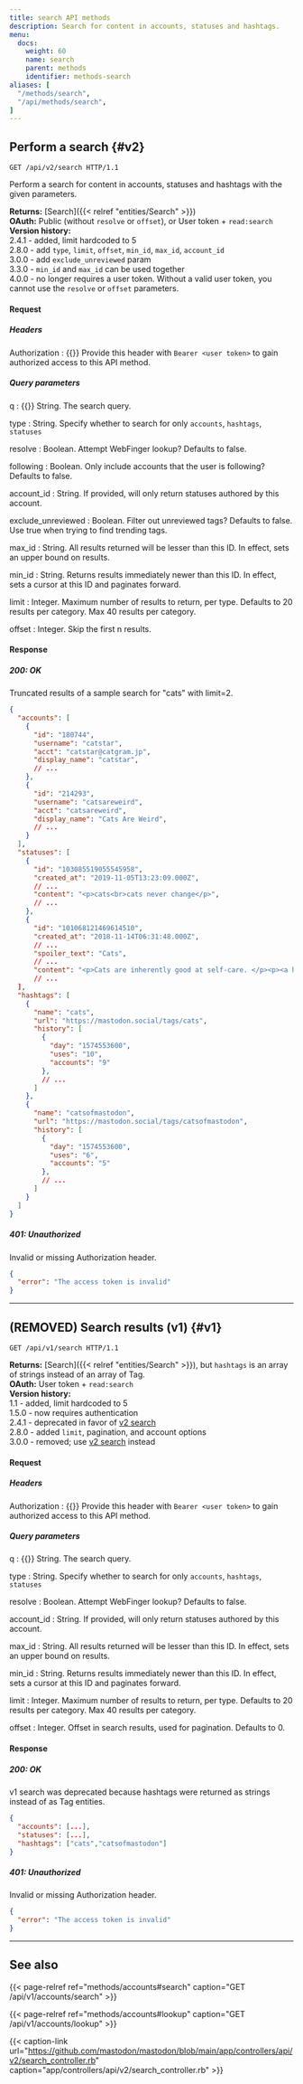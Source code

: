 ```yaml
---
title: search API methods
description: Search for content in accounts, statuses and hashtags.
menu:
  docs:
    weight: 60
    name: search
    parent: methods
    identifier: methods-search
aliases: [
  "/methods/search",
  "/api/methods/search",
]
---
```


<style>
#TableOfContents ul ul ul {display: none}
</style>

## Perform a search {#v2}

```http
GET /api/v2/search HTTP/1.1
```

Perform a search for content in accounts, statuses and hashtags with the given parameters.

**Returns:** [Search]({{< relref "entities/Search" >}})\
**OAuth:** Public (without `resolve` or `offset`), or User token + `read:search`\
**Version history:**\
2.4.1 - added, limit hardcoded to 5\
2.8.0 - add `type`, `limit`, `offset`, `min_id`, `max_id`, `account_id`\
3.0.0 - add `exclude_unreviewed` param\
3.3.0 - `min_id` and `max_id` can be used together\
4.0.0 - no longer requires a user token. Without a valid user token, you cannot use the `resolve` or `offset` parameters.

#### Request

##### Headers

Authorization
: {{<required>}} Provide this header with `Bearer <user token>` to gain authorized access to this API method.

##### Query parameters

q
: {{<required>}} String. The search query.

type
: String. Specify whether to search for only `accounts`, `hashtags`, `statuses`

resolve
: Boolean. Attempt WebFinger lookup? Defaults to false.

following
: Boolean. Only include accounts that the user is following? Defaults to false.

account_id
: String. If provided, will only return statuses authored by this account.

exclude_unreviewed
: Boolean. Filter out unreviewed tags? Defaults to false. Use true when trying to find trending tags.

max_id
: String. All results returned will be lesser than this ID. In effect, sets an upper bound on results.

min_id
: String. Returns results immediately newer than this ID. In effect, sets a cursor at this ID and paginates forward.

limit
: Integer. Maximum number of results to return, per type. Defaults to 20 results per category. Max 40 results per category.

offset
: Integer. Skip the first n results.

#### Response
##### 200: OK

Truncated results of a sample search for "cats" with limit=2.

```json
{
  "accounts": [
    {
      "id": "180744",
      "username": "catstar",
      "acct": "catstar@catgram.jp",
      "display_name": "catstar",
      // ...
    },
    {
      "id": "214293",
      "username": "catsareweird",
      "acct": "catsareweird",
      "display_name": "Cats Are Weird",
      // ...
    }
  ],
  "statuses": [
    {
      "id": "103085519055545958",
      "created_at": "2019-11-05T13:23:09.000Z",
      // ...
      "content": "<p>cats<br>cats never change</p>",
      // ...
    },
    {
      "id": "101068121469614510",
      "created_at": "2018-11-14T06:31:48.000Z",
      // ...
      "spoiler_text": "Cats",
      // ...
      "content": "<p>Cats are inherently good at self-care. </p><p><a href=\"https://mspsocial.net/tags/cats\" class=\"mention hashtag\" rel=\"nofollow noopener noreferrer\" target=\"_blank\">#<span>cats</span></a></p>",
      // ...
  ],
  "hashtags": [
    {
      "name": "cats",
      "url": "https://mastodon.social/tags/cats",
      "history": [
        {
          "day": "1574553600",
          "uses": "10",
          "accounts": "9"
        },
        // ...
      ]
    },
    {
      "name": "catsofmastodon",
      "url": "https://mastodon.social/tags/catsofmastodon",
      "history": [
        {
          "day": "1574553600",
          "uses": "6",
          "accounts": "5"
        },
        // ...
      ]
    }
  ]
}
```

##### 401: Unauthorized

Invalid or missing Authorization header.

```json
{
  "error": "The access token is invalid"
}
```

---

## (REMOVED) Search results (v1) {#v1}

```http
GET /api/v1/search HTTP/1.1
```

**Returns:** [Search]({{< relref "entities/Search" >}}), but `hashtags` is an array of strings instead of an array of Tag.\
**OAuth:** User token + `read:search`\
**Version history:**\
1.1 - added, limit hardcoded to 5\
1.5.0 - now requires authentication\
2.4.1 - deprecated in favor of [v2 search](#v2)\
2.8.0 - added `limit`, pagination, and account options\
3.0.0 - removed; use [v2 search](#v2) instead

#### Request

##### Headers

Authorization
: {{<required>}} Provide this header with `Bearer <user token>` to gain authorized access to this API method.

##### Query parameters

q
: {{<required>}} String. The search query.

type
: String. Specify whether to search for only `accounts`, `hashtags`, `statuses`

resolve
: Boolean. Attempt WebFinger lookup? Defaults to false.

account_id
: String. If provided, will only return statuses authored by this account.

max_id
: String. All results returned will be lesser than this ID. In effect, sets an upper bound on results.

min_id
: String. Returns results immediately newer than this ID. In effect, sets a cursor at this ID and paginates forward.

limit
: Integer. Maximum number of results to return, per type. Defaults to 20 results per category. Max 40 results per category.

offset
: Integer. Offset in search results, used for pagination. Defaults to 0.

#### Response
##### 200: OK

v1 search was deprecated because hashtags were returned as strings instead of as Tag entities.

```json
{
  "accounts": [...],
  "statuses": [...],
  "hashtags": ["cats","catsofmastodon"]
}
```

##### 401: Unauthorized

Invalid or missing Authorization header.

```json
{
  "error": "The access token is invalid"
}
```

---

## See also

{{< page-relref ref="methods/accounts#search" caption="GET /api/v1/accounts/search" >}}

{{< page-relref ref="methods/accounts#lookup" caption="GET /api/v1/accounts/lookup" >}}

{{< caption-link url="https://github.com/mastodon/mastodon/blob/main/app/controllers/api/v2/search_controller.rb" caption="app/controllers/api/v2/search_controller.rb" >}}

